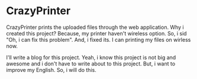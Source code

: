# CrazyPrinter
CrazyPrinter prints the uploaded files through the web application. Why i created this project? Because, my printer haven't wireless option. So, i sid "Oh, i can fix this problem". And, i fixed its. I can printing my files on wirless now.

I'll write a blog for this project. Yeah, i know this project is not big and awesome and i don't have to write about to this project. But, i want to improve my English. So, i will do this.
